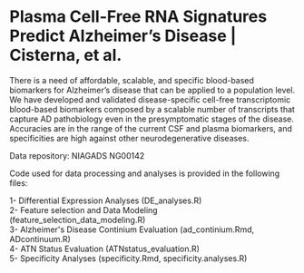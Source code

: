 # Plasma Cell-Free RNA Signatures Predict Alzheimer’s Disease | Cisterna, et al.

There is a need of affordable, scalable, and specific blood-based biomarkers for Alzheimer’s disease that can be applied to a population level. We have developed and validated disease-specific cell-free transcriptomic blood-based biomarkers composed by a scalable number of transcripts that capture AD pathobiology even in the presymptomatic stages of the disease. Accuracies are in the range of the current CSF and plasma biomarkers, and specificities are high against other neurodegenerative diseases.

Data repository: NIAGADS NG00142

Code used for data processing and analyses is provided in the following files:

1- Differential Expression Analyses (DE_analyses.R)  \
2- Feature selection and Data Modeling (feature_selection_data_modeling.R) \
3- Alzheimer's Disease Continium Evaluation (ad_continium.Rmd, ADcontinuum.R) \
4- ATN Status Evaluation (ATNstatus_evaluation.R) \
5- Specificity Analyses (specificity.Rmd, specificity.analyses.R)
